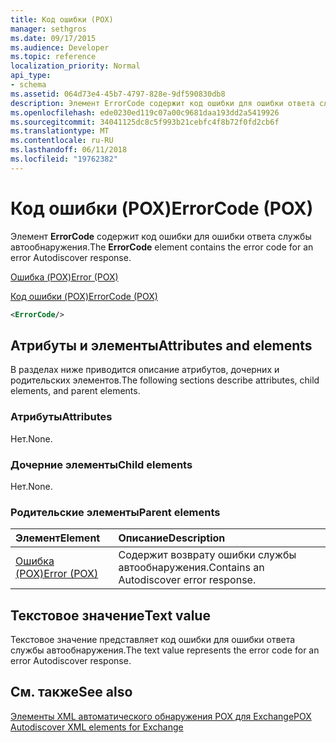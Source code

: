 ```yaml
---
title: Код ошибки (POX)
manager: sethgros
ms.date: 09/17/2015
ms.audience: Developer
ms.topic: reference
localization_priority: Normal
api_type:
- schema
ms.assetid: 064d73e4-45b7-4797-828e-9df590830db8
description: Элемент ErrorCode содержит код ошибки для ошибки ответа службы автообнаружения.
ms.openlocfilehash: ede0230ed119c07a00c9681daa193dd2a5419926
ms.sourcegitcommit: 34041125dc8c5f993b21cebfc4f8b72f0fd2cb6f
ms.translationtype: MT
ms.contentlocale: ru-RU
ms.lasthandoff: 06/11/2018
ms.locfileid: "19762382"
---
```

# <a name="errorcode-pox"></a><span data-ttu-id="7137f-103">Код ошибки (POX)</span><span class="sxs-lookup"><span data-stu-id="7137f-103">ErrorCode (POX)</span></span>

<span data-ttu-id="7137f-104">Элемент **ErrorCode** содержит код ошибки для ошибки ответа службы автообнаружения.</span><span class="sxs-lookup"><span data-stu-id="7137f-104">The **ErrorCode** element contains the error code for an error Autodiscover response.</span></span> 
  
[<span data-ttu-id="7137f-105">Ошибка (POX)</span><span class="sxs-lookup"><span data-stu-id="7137f-105">Error (POX)</span></span>](error-pox.md)
  
[<span data-ttu-id="7137f-106">Код ошибки (POX)</span><span class="sxs-lookup"><span data-stu-id="7137f-106">ErrorCode (POX)</span></span>](errorcode-pox.md)
  
```xml
<ErrorCode/>
```

## <a name="attributes-and-elements"></a><span data-ttu-id="7137f-107">Атрибуты и элементы</span><span class="sxs-lookup"><span data-stu-id="7137f-107">Attributes and elements</span></span>

<span data-ttu-id="7137f-108">В разделах ниже приводится описание атрибутов, дочерних и родительских элементов.</span><span class="sxs-lookup"><span data-stu-id="7137f-108">The following sections describe attributes, child elements, and parent elements.</span></span>
  
### <a name="attributes"></a><span data-ttu-id="7137f-109">Атрибуты</span><span class="sxs-lookup"><span data-stu-id="7137f-109">Attributes</span></span>

<span data-ttu-id="7137f-110">Нет.</span><span class="sxs-lookup"><span data-stu-id="7137f-110">None.</span></span>
  
### <a name="child-elements"></a><span data-ttu-id="7137f-111">Дочерние элементы</span><span class="sxs-lookup"><span data-stu-id="7137f-111">Child elements</span></span>

<span data-ttu-id="7137f-112">Нет.</span><span class="sxs-lookup"><span data-stu-id="7137f-112">None.</span></span>
  
### <a name="parent-elements"></a><span data-ttu-id="7137f-113">Родительские элементы</span><span class="sxs-lookup"><span data-stu-id="7137f-113">Parent elements</span></span>

|<span data-ttu-id="7137f-114">**Элемент**</span><span class="sxs-lookup"><span data-stu-id="7137f-114">**Element**</span></span>|<span data-ttu-id="7137f-115">**Описание**</span><span class="sxs-lookup"><span data-stu-id="7137f-115">**Description**</span></span>|
|:-----|:-----|
|[<span data-ttu-id="7137f-116">Ошибка (POX)</span><span class="sxs-lookup"><span data-stu-id="7137f-116">Error (POX)</span></span>](error-pox.md) <br/> |<span data-ttu-id="7137f-117">Содержит возврату ошибки службы автообнаружения.</span><span class="sxs-lookup"><span data-stu-id="7137f-117">Contains an Autodiscover error response.</span></span>  <br/> |
   
## <a name="text-value"></a><span data-ttu-id="7137f-118">Текстовое значение</span><span class="sxs-lookup"><span data-stu-id="7137f-118">Text value</span></span>

<span data-ttu-id="7137f-119">Текстовое значение представляет код ошибки для ошибки ответа службы автообнаружения.</span><span class="sxs-lookup"><span data-stu-id="7137f-119">The text value represents the error code for an error Autodiscover response.</span></span>
  
## <a name="see-also"></a><span data-ttu-id="7137f-120">См. также</span><span class="sxs-lookup"><span data-stu-id="7137f-120">See also</span></span>



[<span data-ttu-id="7137f-121">Элементы XML автоматического обнаружения POX для Exchange</span><span class="sxs-lookup"><span data-stu-id="7137f-121">POX Autodiscover XML elements for Exchange</span></span>](pox-autodiscover-xml-elements-for-exchange.md)

